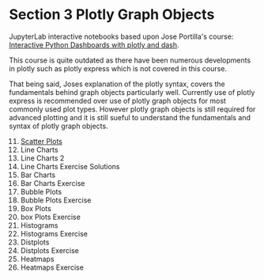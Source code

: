 # Section 3 Plotly Graph Objects

JupyterLab interactive notebooks based upon Jose Portilla's course:
[Interactive Python Dashboards with plotly and dash](https://www.udemy.com/course/interactive-python-dashboards-with-plotly-and-dash/).

This course is quite outdated as there have been numerous developments in plotly such as plotly express which is not covered in this course. 

That being said, Joses explanation of the plotly syntax, covers the fundamentals behind graph objects particularly well. Currently use of plotly express is recommended over use of plotly graph objects for most commonly used plot types. However plotly graph objects is still required for advanced plotting and it is still sueful to understand the fundamentals and syntax of plotly graph objects.

11. [Scatter Plots](https://nbviewer.org/github/PhilipYip1988/plotly_udemy/blob/main/lect11_scatter_plots.ipynb)
12. Line Charts
13. Line Charts 2
14. Line Charts Exercise Solutions
16. Bar Charts
17. Bar Charts Exercise
18. Bubble Plots
20. Bubble Plots Exercise
22. Box Plots
23. box Plots Exercise
25. Histograms
26. Histograms Exercise
28. Distplots
29. Distplots Exercise
31. Heatmaps
32. Heatmaps Exercise

